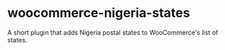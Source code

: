 woocommerce-nigeria-states
==========================

A short plugin that adds Nigeria postal states to WooCommerce's list of states.
